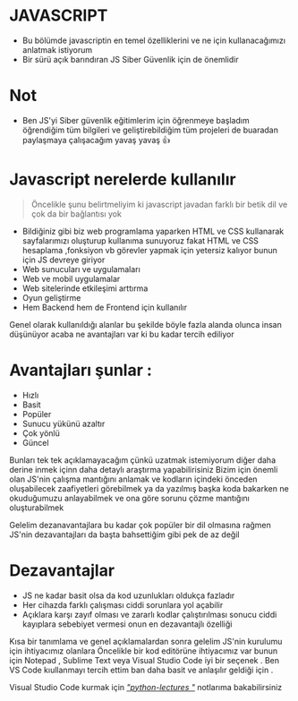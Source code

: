 # JAVASCRIPT
  
 - Bu bölümde javascriptin en temel özelliklerini ve ne için kullanacağımızı anlatmak istiyorum 
  - Bir sürü açık barındıran JS Siber Güvenlik için de önemlidir 
 
      
  # Not 
  - Ben JS'yi Siber güvenlik eğitimlerim için öğrenmeye başladım öğrendiğim tüm 
  bilgileri ve geliştirebildiğim tüm projeleri de buaradan paylaşmaya çalışacağım yavaş yavaş 👍
    
 # Javascript nerelerde kullanılır 
  > Öncelikle şunu belirtmeliyim ki javascript javadan farklı bir betik  dil ve çok da bir bağlantısı yok  
 - Bildiğiniz gibi biz web programlama yaparken HTML ve CSS kullanarak sayfalarımızı oluşturup kullanıma sunuyoruz fakat HTML ve CSS hesaplama ,fonksiyon vb görevler yapmak için yetersiz kalıyor bunun için JS devreye giriyor
 - Web sunucuları ve uygulamaları 
 - Web ve mobil uygulamalar
 - Web sitelerinde etkileşimi arttırma
 - Oyun geliştirme 
 - Hem Backend hem de Frontend için kullanılır  
 
 Genel olarak kullanıldığı alanlar bu şekilde böyle fazla alanda olunca insan düşünüyor acaba ne avantajları var ki bu kadar tercih ediliyor
 # Avantajları şunlar :
 - Hızlı 
 - Basit 
 - Popüler 
 - Sunucu yükünü azaltır 
 - Çok yönlü
 - Güncel
  
  Bunları tek tek açıklamayacağım çünkü uzatmak istemiyorum diğer daha derine inmek içinn daha detaylı araştırma yapabilirisiniz 
  Bizim için önemli olan JS'nin çalışma mantığını anlamak ve kodların içindeki önceden oluşabilecek zaafiyetleri görebilmek ya da yazılmış başka koda bakarken ne okuduğumuzu anlayabilmek ve ona göre sorunu çözme mantığını oluşturabilmek 
  
  Gelelim dezanavantajlara bu kadar çok popüler bir dil olmasına rağmen JS'nin dezavantajları da başta bahsettiğim gibi pek de az değil 
   # Dezavantajlar 
   - JS ne kadar basit olsa da kod uzunlukları oldukça fazladır 
   - Her cihazda farklı çalışması ciddi sorunlara yol açabilir 
   -  Açıklara karşı zayıf olması ve zararlı kodlar çalıştırılması sonucu ciddi kayıplara sebebiyet vermesi onun en dezavantajlı özelliği
   
   
   Kısa bir tanımlama ve genel açıklamalardan sonra gelelim JS'nin kurulumu için ihtiyacımız olanlara 
   Öncelikle bir kod editörüne ihtiyacımız var bunun için Notepad , Sublime Text veya   Visual Studio Code iyi bir seçenek . Ben VS Code kıullanmayı tercih ettim ban daha basit ve anlaşılır geldiği için .
   
 Visual Studio Code kurmak için [*"python-lectures "*](/python-lectures/) notlarıma bakabilirsiniz 
